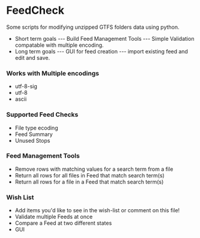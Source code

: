 # FeedCheck
Some scripts for modifying unzipped GTFS folders data using python.
- Short term goals
--- Build Feed Management Tools
--- Simple Validation compatable with multiple encoding.
- Long term goals
--- GUI for feed creation
--- import existing feed and edit and save.

### Works with Multiple encodings
- utf-8-sig
- utf-8
- ascii

### Supported Feed Checks
- File type ecoding
- Feed Summary
- Unused Stops

### Feed Management Tools
- Remove rows with matching values for a search term from a file
- Return all rows for all files in Feed that match search term(s)
- Return all rows for a file in a Feed that match search term(s)

### Wish List
- Add items you'd like to see in the wish-list or comment on this file!
- Validate multiple Feeds at once
- Compare a Feed at two different states
- GUI
